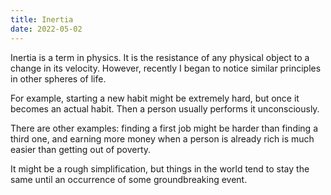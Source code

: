 ```yaml
---
title: Inertia
date: 2022-05-02
---
```


Inertia is a term in physics. It is the resistance of any physical object to a change in its velocity. However, recently I began to notice similar principles in other spheres of life.

For example, starting a new habit might be extremely hard, but once it becomes an actual habit. Then a person usually performs it unconsciously.

There are other examples: finding a first job might be harder than finding a third one, and earning more money when a person is already rich is much easier than getting out of poverty.

It might be a rough simplification, but things in the world tend to stay the same until an occurrence of some groundbreaking event.
